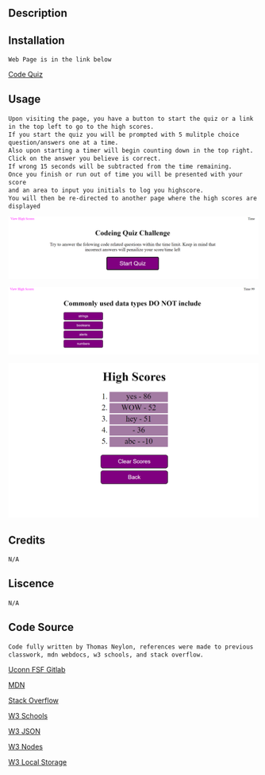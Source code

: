 # <Code-Quiz>

## Description

    

## Installation
    Web Page is in the link below
[Code Quiz](https://neglon.github.io/codeing-quiz)

## Usage
    Upon visiting the page, you have a button to start the quiz or a link in the top left to go to the high scores.
    If you start the quiz you will be prompted with 5 mulitple choice question/answers one at a time. 
    Also upon starting a timer will begin counting down in the top right. Click on the answer you believe is correct.
    If wrong 15 seconds will be subtracted from the time remaining. 
    Once you finish or run out of time you will be presented with your score
    and an area to input you initials to log you highscore. 
    You will then be re-directed to another page where the high scores are displayed
   
![Screenshots of start screen](assets/intro.PNG)
   
![Screenshots of a quiz running](assets/quiz.PNG)

![Screenshot of High Score Page](assets/highScores.PNG)
   

## Credits
    N/A

## Liscence
    N/A

## Code Source
    Code fully written by Thomas Neylon, references were made to previous classwork, mdn webdocs, w3 schools, and stack overflow.

[Uconn FSF Gitlab](https://git.bootcampcontent.com/University-of-Connecticut/CONN-VIRT-FSF-PT-11-2023-U-LOLC)
    
[MDN](https://developer.mozilla.org/en-US/docs/Web/JavaScript/Reference/Global_Objects/Array/sort)
    
[Stack Overflow](https://stackoverflow.com/questions/15838481/multiple-html-files-linked-to-only-one-javascript-file)

[W3 Schools](https://www.w3schools.com/js/js_window_location.asp)

[W3 JSON](https://www.w3schools.com/js/js_json_intro.asp)

[W3 Nodes](https://www.w3schools.com/js/js_htmldom_nodes.asp)

[W3 Local Storage](https://www.w3schools.com/jsref/prop_win_localstorage.asp)

